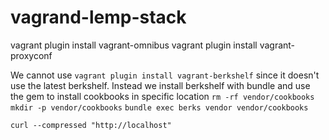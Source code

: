 vagrand-lemp-stack
==================

vagrant plugin install vagrant-omnibus
vagrant plugin install vagrant-proxyconf

We cannot use `vagrant plugin install vagrant-berkshelf` since
it doesn't use the latest berkshelf. Instead we install berkshelf
with bundle and use the gem to install cookbooks in specific location
`rm -rf vendor/cookbooks`
`mkdir -p vendor/cookbooks`
`bundle exec berks vendor vendor/cookbooks`

`curl --compressed "http://localhost"`